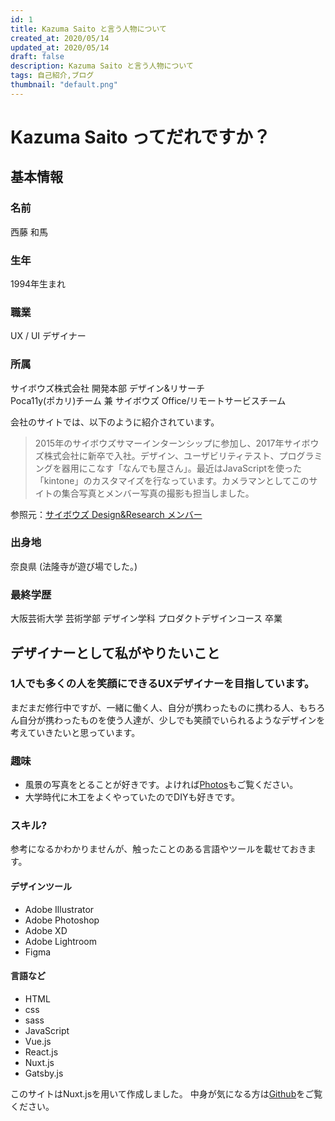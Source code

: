 ```yaml
---
id: 1
title: Kazuma Saito と言う人物について
created_at: 2020/05/14
updated_at: 2020/05/14
draft: false
description: Kazuma Saito と言う人物について
tags: 自己紹介,ブログ
thumbnail: "default.png"
---
```


# Kazuma Saito ってだれですか？

## 基本情報

### 名前
西藤 和馬

### 生年
1994年生まれ

### 職業
UX / UI デザイナー

### 所属
サイボウズ株式会社 開発本部 デザイン&リサーチ <br>
Poca11y(ポカリ)チーム  兼  サイボウズ Office/リモートサービスチーム

会社のサイトでは、以下のように紹介されています。
> 2015年のサイボウズサマーインターンシップに参加し、2017年サイボウズ株式会社に新卒で入社。デザイン、ユーザビリティテスト、プログラミングを器用にこなす「なんでも屋さん」。最近はJavaScriptを使った「kintone」のカスタマイズを行なっています。カメラマンとしてこのサイトの集合写真とメンバー写真の撮影も担当しました。

参照元：[サイボウズ Design&Research メンバー](https://cybozu.co.jp/company/job/recruitment/designgroup/members.html)


### 出身地
奈良県 (法隆寺が遊び場でした。)

### 最終学歴
大阪芸術大学 芸術学部 デザイン学科 プロダクトデザインコース 卒業


## デザイナーとして私がやりたいこと

### 1人でも多くの人を笑顔にできるUXデザイナーを目指しています。
まだまだ修行中ですが、一緒に働く人、自分が携わったものに携わる人、もちろん自分が携わったものを使う人達が、少しでも笑顔でいられるようなデザインを考えていきたいと思っています。


### 趣味
- 風景の写真をとることが好きです。よければ[Photos](https://ka-zu-ma.com/photos)もご覧ください。
- 大学時代に木工をよくやっていたのでDIYも好きです。

### スキル?
参考になるかわかりませんが、触ったことのある言語やツールを載せておきます。

#### デザインツール
- Adobe Illustrator
- Adobe Photoshop
- Adobe XD
- Adobe Lightroom
- Figma

#### 言語など
- HTML
- css
- sass
- JavaScript
- Vue.js
- React.js
- Nuxt.js
- Gatsby.js

このサイトはNuxt.jsを用いて作成しました。
中身が気になる方は[Github](https://github.com/ka3zu1ma10/nuxt-site)をご覧ください。
